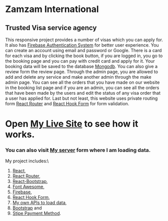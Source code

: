 # Zamzam International

## Trusted Visa service agency

This responsive project provides a number of visas which you can apply for. It also has [Firebase Authentication System](https://firebase.google.com/docs?authuser=0) for better user experience. You can create an account using email and password or Google. There is a card for each visa and by clicking the book button, if you are logged in, you go to the booking page and you can pay with credit card and apply for it. Your booking data will be saved to the database [Mongodb](https://www.mongodb.com/). You can also give a review form the review page. Through the admin page, you are allowed to add and delete any service and make another admin through the make admin page. You can see all the orders that you have made on our website in the booking list page and if you are an admin, you can see all the orders that have been made by the users and edit the status of any visa order that a user has applied for. Last but not least, this website uses private routing form [React Router](https://reactrouter.com/) and [React Hook Form](https://react-hook-form.com/) for form validation.

# Open [My Live Site](https://complete-website-3.web.app/) to see how it works.

### You can also visit [My server](https://morning-shelf-52119.herokuapp.com/) form where I am loading data.

My project includes:\

1.  [React](https://reactjs.org/docs/getting-started.html),
2.  [React Router](https://reactrouter.com/),
3.  [React-Bootstrap](https://react-bootstrap.github.io/),
4.  [Font Awesome](https://fontawesome.com/),
5.  [Firebase](https://firebase.google.com/docs?authuser=0),
6.  [React Hook Form](https://react-hook-form.com/),
7.  [My own APIs to load data](https://powerful-springs-02476.herokuapp.com),
8.  [Bootstrap](https://getbootstrap.com/) and
9.  [Stipe Payment Method](https://stripe.com/).
